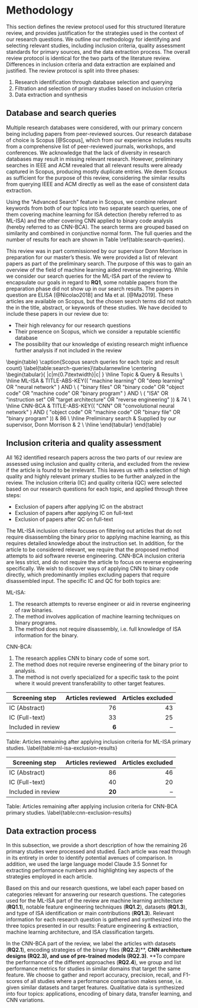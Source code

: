 # Methodology

This section defines the review protocol used for this structured literature review, and provides justification for the strategies used in the context of our research questions. We outline our methodology for identifying and selecting relevant studies, including inclusion criteria, quality assessment standards for primary sources, and the data extraction process. The overall review protocol is identical for the two parts of the literature review. Differences in inclusion criteria and data extraction are explained and justified. The review protocol is split into three phases:

1. Research identification through database selection and querying
2. Filtration and selection of primary studies based on inclusion criteria
3. Data extraction and synthesis

## Database and search queries

Multiple research databases were considered, with our primary concern being including papers from peer-reviewed sources. Our research database of choice is Scopus [@Scopus], which from our experience includes results from a comprehensive list of peer-reviewed journals, workshops, and conferences. We acknowledge that the lack of diversity in research databases may result in missing relevant research. However, preliminary searches in IEEE and ACM revealed that all relevant results were already captured in Scopus, producing mostly duplicate entries. We deem Scopus as sufficient for the purpose of this review, considering the similar results from querying IEEE and ACM directly as well as the ease of consistent data extraction.

Using the "Advanced Search" feature in Scopus, we combine relevant keywords from both of our topics into two separate search queries, one of them covering machine learning for ISA detection (hereby referred to as ML-ISA) and the other covering CNN applied to binary code analysis (hereby referred to as CNN-BCA). The search terms are grouped based on similarity and combined in conjunctive normal form. The full queries and the number of results for each are shown in Table \ref{table:search-queries}.

This review was in part commissioned by our supervisor Donn Morrison in preparation for our master’s thesis. We were provided a list of relevant papers as part of the preliminary search. The purpose of this was to gain an overview of the field of machine learning aided reverse engineering. While we consider our search queries for the ML-ISA part of the review to encapsulate our goals in regard to **RQ1**, some notable papers from the preparation phase did not show up in our search results. The papers in question are ELISA [@Nicolao2018] and Ma et al. [@Ma2019]. These articles are available on Scopus, but the chosen search terms did not match the in the title, abstract, or keywords of these studies. We have decided to include these papers in our review due to:

- Their high relevancy for our research questions
- Their presence on Scopus, which we consider a reputable scientific database
- The possibility that our knowledge of existing research might influence further analysis if not included in the review

<!-- ER nå 76 results, så mer har blitt publisert. kanskje spesifisere dato søket fant sted -->

\begin{table}
\caption{Scopus search queries for each topic and result count}
\label{table:search-queries}\tabularnewline
\centering
\begin{tabular}{ |c|m{0.7\textwidth}|c| }
\hline
Topic & Query & Results \\
\hline
ML-ISA
& TITLE-ABS-KEY(( "machine learning" OR "deep learning" OR "neural network" ) AND \ ( "binary files" OR "binary code" OR "object code" OR "machine code" OR "binary program" ) AND \ ( "ISA" OR "instruction set" OR "target architecture" OR "reverse engineering" ))
& 74 \\
\hline
CNN-BCA
& TITLE-ABS-KEY(( "CNN" OR "convolutional neural network" ) AND ( "object code" OR "machine code" OR "binary file" OR "binary program" ))
& 86 \\
\hline
Preliminary search
& Supplied by our supervisor, Donn Morrison
& 2 \\
\hline
\end{tabular}
\end{table}

## Inclusion criteria and quality assessment

All 162 identified research papers across the two parts of our review are assessed using inclusion and quality criteria, and excluded from the review if the article is found to be irrelevant. This leaves us with a selection of high quality and highly relevant primary studies to be further analyzed in the review. The inclusion criteria (IC) and quality criteria (QC) were selected based on our research questions for each topic, and applied through three steps:

- Exclusion of papers after applying IC on the abstract
- Exclusion of papers after applying IC on full-text
- Exclusion of papers after QC on full-text

The ML-ISA inclusion criteria focuses on filtering out articles that do not require disassembling the binary prior to applying machine learning, as this requires detailed knowledge about the instruction set. In addition, for the article to be considered relevant, we require that the proposed method attempts to aid software reverse engineering. CNN-BCA inclusion criteria are less strict, and do not require the article to focus on reverse engineering specifically. We wish to discover ways of applying CNN to binary code directly, which predominantly implies excluding papers that require disassembled input. The specific IC and QC for both topics are:

<!-- TODO: **(Some mention of quality assesment would be nice ? )** -->

ML-ISA:

1. The research attempts to reverse engineer or aid in reverse engineering of raw binaries.
2. The method involves application of machine learning techniques on binary programs.
3. The method does not require disassembly, i.e. full knowledge of ISA information for the binary.

CNN-BCA:

1. The research applies CNN to binary code of some sort.
2. The method does not require reverse engineering of the binary prior to analysis.
3. The method is not overly specialized for a specific task to the point where it would prevent transferability to other target features.

| Screening step     | Articles reviewed | Articles excluded |
| ------------------ | ----------------: | ----------------: |
| IC (Abstract)      |                76 |                43 |
| IC (Full-text)     |                33 |                25 |
| Included in review |             **6** |                 – |

Table: Articles remaining after applying inclusion criteria for ML-ISA primary studies. \label{table:ml-isa-exclusion-results}

| Screening step     | Articles reviewed | Articles excluded |
| ------------------ | ----------------: | ----------------: |
| IC (Abstract)      |                86 |                46 |
| IC (Full-text)     |                40 |                20 |
| Included in review |            **20** |                 – |

Table: Articles remaining after applying inclusion criteria for CNN-BCA primary studies. \label{table:cnn-exclusion-results}

## Data extraction process

In this subsection, we provide a short description of how the remaining 26 primary studies were processed and studied. Each article was read through in its entirety in order to identify potential avenues of comparison. In addition, we used the large language model Claude 3.5 Sonnet for extracting performance numbers and highlighting key aspects of the strategies employed in each article.

Based on this and our research questions, we label each paper based on categories relevant for answering our research questions. The categories used for the ML-ISA part of the review are machine learning architecture (**RQ1.1**), notable feature engineering techniques (**RQ1.2**), datasets (**RQ1.3**), and type of ISA identification or main contributions (**RQ1.3**). Relevant information for each research question is gathered and synthesized into the three topics presented in our results: Feature engineering & extraction, machine learning architecture, and ISA classification targets.

In the CNN-BCA part of the review, we label the articles with datasets (**RQ2.1**), encoding strategies of the binary files (**RQ2.2**)**, **CNN architecture designs (**RQ2.3**), and use of pre-trained models (**RQ2.3**)**. **To compare the performance of the different approaches (**RQ2.4**), we group and list performance metrics for studies in similar domains that target the same feature. We choose to gather and report accuracy, precision, recall, and F1-scores of all studies where a performance comparison makes sense, i.e. given similar datasets and target features. Qualitative data is synthesized into four topics: applications, encoding of binary data, transfer learning, and CNN variations.
